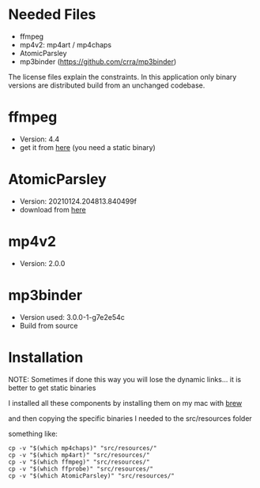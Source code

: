 # Needed Files

- ffmpeg
- mp4v2: mp4art / mp4chaps
- AtomicParsley
- mp3binder (https://github.com/crra/mp3binder)

The license files explain the constraints. In this application only binary
versions are distributed build from an unchanged codebase.

# ffmpeg

* Version: 4.4
* get it from [here](https://evermeet.cx/ffmpeg/) (you need a static binary)

# AtomicParsley

* Version: 20210124.204813.840499f
* download from [here](https://github.com/wez/atomicparsley/releases/)

# mp4v2

* Version: 2.0.0

# mp3binder

* Version used: 3.0.0-1-g7e2e54c
* Build from source

# Installation

NOTE: Sometimes if done this way you will lose the dynamic links... it is better
to get static binaries

I installed all these components by installing them on my mac
with [brew](https://brew.sh)

and then copying the specific binaries I needed to the src/resources folder

something like:

```shell
cp -v "$(which mp4chaps)" "src/resources/"
cp -v "$(which mp4art)" "src/resources/"
cp -v "$(which ffmpeg)" "src/resources/"
cp -v "$(which ffprobe)" "src/resources/"
cp -v "$(which AtomicParsley)" "src/resources/"
```
